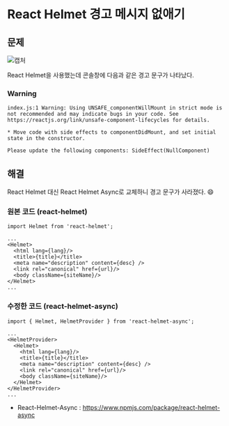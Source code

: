 
# React Helmet 경고 메시지 없애기

## 문제
![캡처](https://user-images.githubusercontent.com/36276682/127091785-b7eff0b7-dda2-42d5-8991-1ae546fbdcbf.PNG)

React Helmet을 사용했는데 콘솔창에 다음과 같은 경고 문구가 나타났다.

### Warning
```
index.js:1 Warning: Using UNSAFE_componentWillMount in strict mode is not recommended and may indicate bugs in your code. See https://reactjs.org/link/unsafe-component-lifecycles for details.

* Move code with side effects to componentDidMount, and set initial state in the constructor.

Please update the following components: SideEffect(NullComponent)
```

## 해결

React Helmet 대신 React Helmet Async로 교체하니 경고 문구가 사라졌다. :smile:

### 원본 코드 (react-helmet)
```JSX
import Helmet from 'react-helmet';

...
<Helmet>
  <html lang={lang}/>
  <title>{title}</title>
  <meta name="description" content={desc} />
  <link rel="canonical" href={url}/>
  <body className={siteName}/>
</Helmet>
...
```

### 수정한 코드 (react-helmet-async)
```JSX
import { Helmet, HelmetProvider } from 'react-helmet-async';

...
<HelmetProvider>
  <Helmet>
    <html lang={lang}/>
    <title>{title}</title>
    <meta name="description" content={desc} />
    <link rel="canonical" href={url}/>
    <body className={siteName}/>
  </Helmet>
</HelmetProvider>
...
```

- React-Helmet-Async : https://www.npmjs.com/package/react-helmet-async



